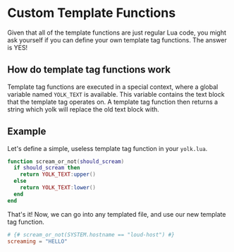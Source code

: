 # Custom Template Functions

Given that all of the template functions are just regular Lua code, you might ask yourself if you can define your own template tag functions.
The answer is YES!

## How do template tag functions work

Template tag functions are executed in a special context, where a global variable named `YOLK_TEXT` is available.
This variable contains the text block that the template tag operates on.
A template tag function then returns a string which yolk will replace the old text block with.

## Example

Let's define a simple, useless template tag function in your `yolk.lua`.

```lua
function scream_or_not(should_scream)
  if should_scream then
    return YOLK_TEXT:upper()
  else
    return YOLK_TEXT:lower()
  end
end
```

That's it!
Now, we can go into any templated file, and use our new template tag function.

```toml
# {# scream_or_not(SYSTEM.hostname == "loud-host") #}
screaming = "HELLO"
```
